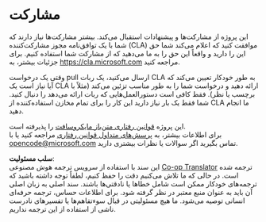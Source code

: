 <!--
CO_OP_TRANSLATOR_METADATA:
{
  "original_hash": "61aff2b3273d4ab66709493b43f91ca1",
  "translation_date": "2025-08-24T20:51:38+00:00",
  "source_file": "CONTRIBUTING.md",
  "language_code": "fa"
}
-->
# مشارکت

این پروژه از مشارکت‌ها و پیشنهادات استقبال می‌کند. بیشتر مشارکت‌ها نیاز دارند که شما با یک توافق‌نامه مجوز مشارکت‌کننده (CLA) موافقت کنید که اعلام می‌کند شما حق این را دارید و واقعاً این حق را به ما می‌دهید که از مشارکت شما استفاده کنیم. برای جزئیات بیشتر، به https://cla.microsoft.com مراجعه کنید.

وقتی یک درخواست pull ارسال می‌کنید، یک ربات CLA به طور خودکار تعیین می‌کند که آیا نیاز است یک CLA ارائه دهید و درخواست شما را به طور مناسب تزئین می‌کند (مثلاً با برچسب یا نظر). فقط کافی است دستورالعمل‌هایی که ربات ارائه می‌دهد را دنبال کنید. شما فقط یک بار نیاز دارید این کار را برای تمام مخازن استفاده‌کننده از CLA ما انجام دهید.

این پروژه [قوانین رفتاری متن‌باز مایکروسافت](https://opensource.microsoft.com/codeofconduct/) را پذیرفته است.  
برای اطلاعات بیشتر، به [پرسش‌های متداول قوانین رفتاری](https://opensource.microsoft.com/codeofconduct/faq/) مراجعه کنید یا با [opencode@microsoft.com](mailto:opencode@microsoft.com) تماس بگیرید اگر سوالات یا نظرات بیشتری دارید.

**سلب مسئولیت**:  
این سند با استفاده از سرویس ترجمه هوش مصنوعی [Co-op Translator](https://github.com/Azure/co-op-translator) ترجمه شده است. در حالی که ما تلاش می‌کنیم دقت را حفظ کنیم، لطفاً توجه داشته باشید که ترجمه‌های خودکار ممکن است شامل خطاها یا نادقتی‌ها باشند. سند اصلی به زبان اصلی آن باید به عنوان منبع معتبر در نظر گرفته شود. برای اطلاعات حساس، ترجمه حرفه‌ای انسانی توصیه می‌شود. ما هیچ مسئولیتی در قبال سوءتفاهم‌ها یا تفسیرهای نادرست ناشی از استفاده از این ترجمه نداریم.